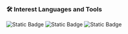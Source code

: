 ### 🛠 Interest Languages and Tools

<img alt="Static Badge" src="https://img.shields.io/badge/Unity--black?style=flat-square&logo=Unity"> <img alt="Static Badge" src="https://img.shields.io/badge/C%23--black?style=flat-square&logo=Csharp"> <img alt="Static Badge" src="https://img.shields.io/badge/Unreal--dark-blue?style=flat-square&logo=Unreal%20Engine&labelColor=0E1128">
